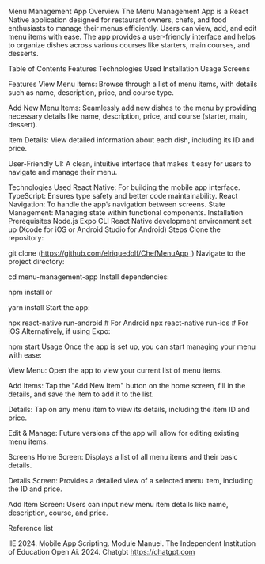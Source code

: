 Menu Management App
Overview
The Menu Management App is a React Native application designed for restaurant owners, chefs, and food enthusiasts to manage their menus efficiently. Users can view, add, and edit menu items with ease. The app provides a user-friendly interface and helps to organize dishes across various courses like starters, main courses, and desserts.

Table of Contents
Features
Technologies Used
Installation
Usage
Screens

Features
View Menu Items:
Browse through a list of menu items, with details such as name, description, price, and course type.

Add New Menu Items:
Seamlessly add new dishes to the menu by providing necessary details like name, description, price, and course (starter, main, dessert).

Item Details:
View detailed information about each dish, including its ID and price.

User-Friendly UI:
A clean, intuitive interface that makes it easy for users to navigate and manage their menu.

Technologies Used
React Native: For building the mobile app interface.
TypeScript: Ensures type safety and better code maintainability.
React Navigation: To handle the app’s navigation between screens.
State Management: Managing state within functional components.
Installation
Prerequisites
Node.js
Expo CLI
React Native development environment set up (Xcode for iOS or Android Studio for Android)
Steps
Clone the repository:

git clone (https://github.com/elriquedolf/ChefMenuApp_)
Navigate to the project directory:

cd menu-management-app
Install dependencies:

npm install
or

yarn install
Start the app:

npx react-native run-android   # For Android
npx react-native run-ios       # For iOS
Alternatively, if using Expo:

npm start
Usage
Once the app is set up, you can start managing your menu with ease:

View Menu:
Open the app to view your current list of menu items.

Add Items:
Tap the "Add New Item" button on the home screen, fill in the details, and save the item to add it to the list.

Details:
Tap on any menu item to view its details, including the item ID and price.

Edit & Manage:
Future versions of the app will allow for editing existing menu items.

Screens
Home Screen:
Displays a list of all menu items and their basic details.

Details Screen:
Provides a detailed view of a selected menu item, including the ID and price.

Add Item Screen:
Users can input new menu item details like name, description, course, and price.

Reference list

IIE 2024. Mobile App Scripting. Module Manuel. The Independent Institution of Education
Open Ai. 2024. Chatgbt https://chatgpt.com

